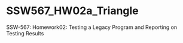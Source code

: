 # SSW567_HW02a_Triangle
SSW-567: Homework02: Testing a Legacy Program and Reporting on Testing Results
